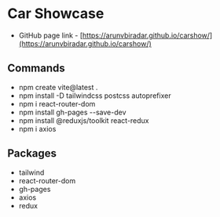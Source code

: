 # Car Showcase

- GitHub page link - [https://arunvbiradar.github.io/carshow/](https://arunvbiradar.github.io/carshow/)

## Commands

- npm create vite@latest .
- npm install -D tailwindcss postcss autoprefixer
- npm i react-router-dom
- npm install gh-pages --save-dev
- npm install @reduxjs/toolkit react-redux
- npm i axios

## Packages

- tailwind
- react-router-dom
- gh-pages
- axios
- redux
